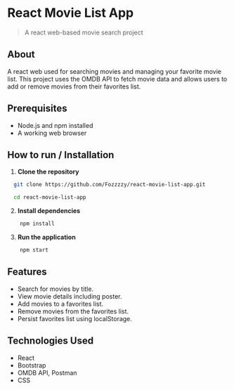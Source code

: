 # React Movie List App

> A react web-based movie search project

## About

A react web used for searching movies and managing your favorite movie list. This project uses the OMDB API to fetch movie data and allows users to add or remove movies from their favorites list.

## Prerequisites

- Node.js and npm installed
- A working web browser

## How to run / Installation

1. **Clone the repository**

```bash
  git clone https://github.com/Fozzzzy/react-movie-list-app.git

  cd react-movie-list-app
```

2. **Install dependencies**

```bash
    npm install
```

3. **Run the application**

```bash
    npm start
```

## Features

- Search for movies by title.
- View movie details including poster.
- Add movies to a favorites list.
- Remove movies from the favorites list.
- Persist favorites list using localStorage.

## Technologies Used

- React
- Bootstrap
- OMDB API, Postman
- CSS

